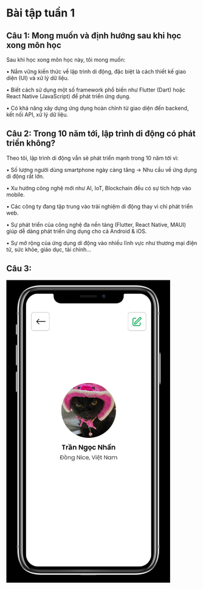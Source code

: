 # Bài tập tuần 1
## Câu 1: Mong muốn và định hướng sau khi học xong môn học
Sau khi học xong môn học này, tôi mong muốn:

•	Nắm vững kiến thức về lập trình di động, đặc biệt là cách thiết kế giao diện (UI) và xử lý dữ liệu.

•	Biết cách sử dụng một số framework phổ biến như Flutter (Dart) hoặc React Native (JavaScript) để phát triển ứng dụng.

•	Có khả năng xây dựng ứng dụng hoàn chỉnh từ giao diện đến backend, kết nối API, xử lý dữ liệu.

## Câu 2: Trong 10 năm tới, lập trình di động có phát triển không?
Theo tôi, lập trình di động vẫn sẽ phát triển mạnh trong 10 năm tới vì:

•	Số lượng người dùng smartphone ngày càng tăng → Nhu cầu về ứng dụng di động rất lớn.

•	Xu hướng công nghệ mới như AI, IoT, Blockchain đều có sự tích hợp vào mobile.

•	Các công ty đang tập trung vào trải nghiệm di động thay vì chỉ phát triển web.

•	Sự phát triển của công nghệ đa nền tảng (Flutter, React Native, MAUI) giúp dễ dàng phát triển ứng dụng cho cả Android & iOS.

•	Sự mở rộng của ứng dụng di động vào nhiều lĩnh vực như thương mại điện tử, sức khỏe, giáo dục, tài chính…
## Câu 3:
![Ảnh minh họa](Image.png)
